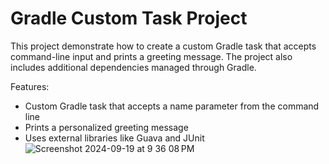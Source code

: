 # Gradle Custom Task Project
This project demonstrate how to create a custom Gradle task that accepts command-line input and prints a greeting message. The project also includes additional dependencies managed through Gradle.

Features:
- Custom Gradle task that accepts a name parameter from the command line
- Prints a personalized greeting message
- Uses external libraries like Guava and JUnit
![Screenshot 2024-09-19 at 9 36 08 PM](https://github.com/user-attachments/assets/a77e2e56-ef85-47d1-8c51-b6671e1552b0)
